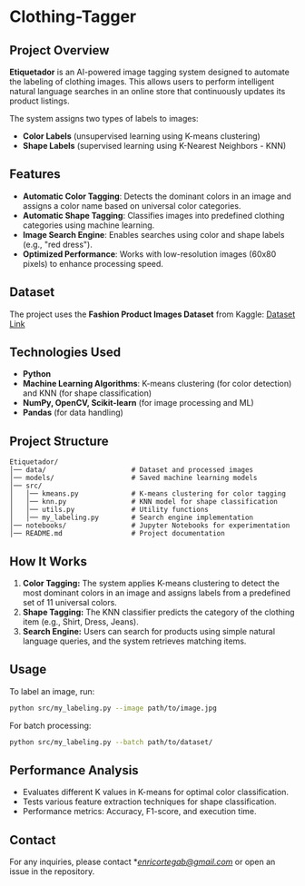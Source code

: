 # Clothing-Tagger

## Project Overview

**Etiquetador** is an AI-powered image tagging system designed to automate the labeling of clothing images. This allows users to perform intelligent natural language searches in an online store that continuously updates its product listings.

The system assigns two types of labels to images:
- **Color Labels** (unsupervised learning using K-means clustering)
- **Shape Labels** (supervised learning using K-Nearest Neighbors - KNN)

## Features

- **Automatic Color Tagging**: Detects the dominant colors in an image and assigns a color name based on universal color categories.
- **Automatic Shape Tagging**: Classifies images into predefined clothing categories using machine learning.
- **Image Search Engine**: Enables searches using color and shape labels (e.g., "red dress").
- **Optimized Performance**: Works with low-resolution images (60x80 pixels) to enhance processing speed.

## Dataset

The project uses the **Fashion Product Images Dataset** from Kaggle:
 [Dataset Link](https://www.kaggle.com/paramaggarwal/fashion-product-images-dataset)

## Technologies Used

- **Python**
- **Machine Learning Algorithms**: K-means clustering (for color detection) and KNN (for shape classification)
- **NumPy, OpenCV, Scikit-learn** (for image processing and ML)
- **Pandas** (for data handling)

## Project Structure

```
Etiquetador/
│── data/                     # Dataset and processed images
│── models/                   # Saved machine learning models
│── src/
│   │── kmeans.py             # K-means clustering for color tagging
│   │── knn.py                # KNN model for shape classification
│   │── utils.py              # Utility functions
│   │── my_labeling.py        # Search engine implementation
│── notebooks/                # Jupyter Notebooks for experimentation
│── README.md                 # Project documentation
```

## How It Works

1. **Color Tagging:** The system applies K-means clustering to detect the most dominant colors in an image and assigns labels from a predefined set of 11 universal colors.
2. **Shape Tagging:** The KNN classifier predicts the category of the clothing item (e.g., Shirt, Dress, Jeans).
3. **Search Engine:** Users can search for products using simple natural language queries, and the system retrieves matching items.

## Usage

To label an image, run:
```sh
python src/my_labeling.py --image path/to/image.jpg
```

For batch processing:
```sh
python src/my_labeling.py --batch path/to/dataset/
```

## Performance Analysis

- Evaluates different K values in K-means for optimal color classification.
- Tests various feature extraction techniques for shape classification.
- Performance metrics: Accuracy, F1-score, and execution time.


## Contact

For any inquiries, please contact **enricortegab@gmail.com* or open an issue in the repository.

